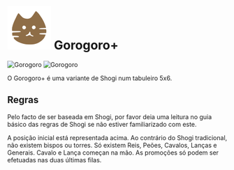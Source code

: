 
# ![Gorogoro](https://github.com/gbtami/pychess-variants/blob/master/static/icons/Gorogoro.svg) Gorogoro+

![Gorogoro](https://github.com/gbtami/pychess-variants/blob/master/static/images/ShogiGuide/Gorogoro1.png) ![Gorogoro](https://github.com/gbtami/pychess-variants/blob/master/static/images/ShogiGuide/Gorogoro2.png)

O Gorogoro+ é uma variante de Shogi num tabuleiro 5x6.

## Regras

Pelo facto de ser baseada em Shogi, por favor deia uma leitura no guia básico das regras de Shogi se não estiver familiarizado com este.

A posição inicial está representada acima. Ao contrário do Shogi tradicional, não existem bispos ou torres. Só existem Reis, Peões, Cavalos, Lanças e Generais. Cavalo e Lança começan na mão. As promoções só podem ser efetuadas nas duas últimas filas.
